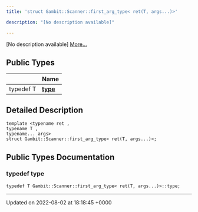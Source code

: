 ```yaml
---
title: 'struct Gambit::Scanner::first_arg_type< ret(T, args...)>'

description: "[No description available]"

---
```









[No description available] [More...](#detailed-description)

## Public Types

|                | Name           |
| -------------- | -------------- |
| typedef T | **[type](/documentation/code/darkbit_development/classes/structgambit_1_1scanner_1_1first__arg__type_3_01ret_07t_00_01args_8_8_8_08_4/#typedef-type)**  |

## Detailed Description

```
template <typename ret ,
typename T ,
typename... args>
struct Gambit::Scanner::first_arg_type< ret(T, args...)>;
```

## Public Types Documentation

### typedef type

```
typedef T Gambit::Scanner::first_arg_type< ret(T, args...)>::type;
```


-------------------------------

Updated on 2022-08-02 at 18:18:45 +0000